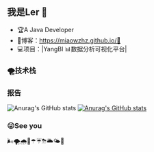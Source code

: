 ## 我是Ler 🐲



- 🏆A Java Developer
- 📝博客：https://miaowzhz.github.io/🤗
- 💻项目：|YangBI 📊数据分析可视化平台|

### 🌪技术栈

### 报告
![Anurag's GitHub stats](https://github-readme-stats.vercel.app/api?username=Miaowzhz&show_icons=true)
[![Anurag's GitHub stats](https://github-readme-stats.vercel.app/api?username=Miaowzhz)](https://github.com/anuraghazra/github-readme-stats)
### 😜See you

🌬🌪🌧🌂☂☔⛈🌥🌤🌈
